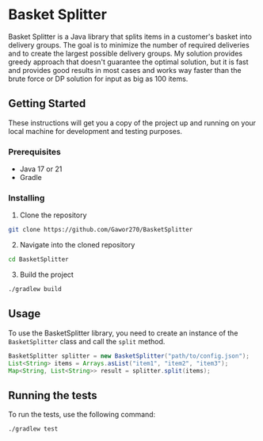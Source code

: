 # Basket Splitter

Basket Splitter is a Java library that splits items in a customer's basket into delivery groups. The goal is to minimize the number of required deliveries and to create the largest possible delivery groups. 
My solution provides greedy approach that doesn't guarantee the optimal solution, but it is fast and provides good results in most cases and works way faster
than the brute force or DP solution for input as big as 100 items.

## Getting Started

These instructions will get you a copy of the project up and running on your local machine for development and testing purposes.

### Prerequisites

- Java 17 or 21
- Gradle

### Installing

1. Clone the repository
```bash
git clone https://github.com/Gawor270/BasketSplitter
```

2. Navigate into the cloned repository
```bash
cd BasketSplitter
```

3. Build the project
```bash
./gradlew build
```

## Usage

To use the BasketSplitter library, you need to create an instance of the `BasketSplitter` class and call the `split` method.

```java
BasketSplitter splitter = new BasketSplitter("path/to/config.json");
List<String> items = Arrays.asList("item1", "item2", "item3");
Map<String, List<String>> result = splitter.split(items);
```

## Running the tests

To run the tests, use the following command:

```bash
./gradlew test
```
